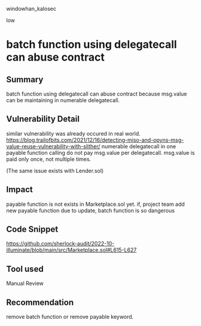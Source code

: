 windowhan_kalosec

low

# batch function using delegatecall can abuse contract

## Summary
batch function using delegatecall can abuse contract because msg.value can be maintaining in numerable delegatecall.

## Vulnerability Detail
similar vulnerability was already occured in real world.
https://blog.trailofbits.com/2021/12/16/detecting-miso-and-opyns-msg-value-reuse-vulnerability-with-slither/
numerable delegatecall in one payable function calling do not pay msg.value per delegatecall.
msg.value is paid only once, not multiple times.

(The same issue exists with Lender.sol)

## Impact
payable function is not exists in Marketplace.sol yet.
if, project team add new payable function due to update, batch function is so dangerous 


## Code Snippet
https://github.com/sherlock-audit/2022-10-illuminate/blob/main/src/Marketplace.sol#L615-L627


## Tool used

Manual Review

## Recommendation

remove batch function or remove payable keyword.